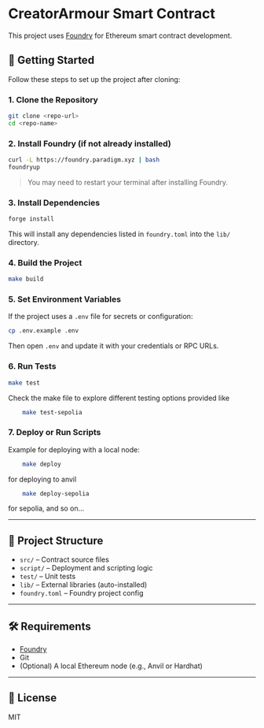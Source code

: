 # CreatorArmour Smart Contract

This project uses [Foundry](https://book.getfoundry.sh/) for Ethereum smart contract development.

## 🚀 Getting Started

Follow these steps to set up the project after cloning:

### 1. Clone the Repository

```bash
git clone <repo-url>
cd <repo-name>
```

### 2. Install Foundry (if not already installed)

```bash
curl -L https://foundry.paradigm.xyz | bash
foundryup
```

> You may need to restart your terminal after installing Foundry.

### 3. Install Dependencies

```bash
forge install
```

This will install any dependencies listed in `foundry.toml` into the `lib/` directory.

### 4. Build the Project

```bash
make build
```

### 5. Set Environment Variables

If the project uses a `.env` file for secrets or configuration:

```bash
cp .env.example .env
```

Then open `.env` and update it with your credentials or RPC URLs.

### 6. Run Tests

```bash
make test
```

Check the make file to explore different testing options provided like

```bash
    make test-sepolia
```

### 7. Deploy or Run Scripts

Example for deploying with a local node:

```bash
    make deploy
```

for deploying to anvil

```bash
    make deploy-sepolia
```

for sepolia, and so on...

---

## 📂 Project Structure

- `src/` – Contract source files
- `script/` – Deployment and scripting logic
- `test/` – Unit tests
- `lib/` – External libraries (auto-installed)
- `foundry.toml` – Foundry project config

---

## 🛠 Requirements

- [Foundry](https://book.getfoundry.sh/getting-started/installation)
- Git
- (Optional) A local Ethereum node (e.g., Anvil or Hardhat)

---

## 📄 License

MIT
